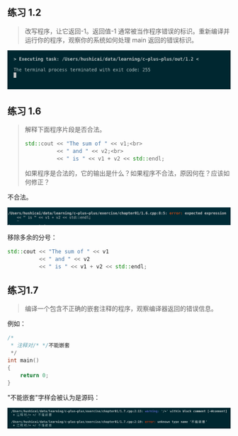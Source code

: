 ## 练习 1.2

> 改写程序，让它返回-1。返回值-1 通常被当作程序错误的标识。重新编译并运行你的程序，观察你的系统如何处理 main 返回的错误标识。

![exercise_1.2](../../images/exercise_1.2.png)

## 练习 1.6

> 解释下面程序片段是否合法。
>
> ```cpp
> std::cout << "The sum of " << v1;<br>
>           << " and " << v2;<br>
>           << " is " << v1 + v2 << std::endl;
> ```
> 
> 如果程序是合法的，它的输出是什么？如果程序不合法，原因何在？应该如何修正？

不合法。

![exercise_1.6](../../images/exercise_1.6.png)

移除多余的分号：

```cpp
std::cout << "The sum of " << v1
          << " and " << v2
          << " is " << v1 + v2 << std::endl;
```

## 练习1.7

> 编译一个包含不正确的嵌套注释的程序，观察编译器返回的错误信息。

例如：

```cpp
/*
 * 注释对/* */不能嵌套
 */
int main()
{
    return 0;
}
```

"不能嵌套"字样会被认为是源码：

![exercise_1.7](../../images/exercise_1.7.png)